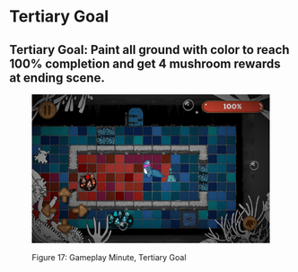 # Tertiary Goal

## **Tertiary Goal: Paint all ground with color to reach 100% completion and get 4 mushroom rewards at ending scene.** <a href="#tertiary-goal-paint-all-ground-with-color-to-reach-100-completion-and-get-4-mushroom-rewards-at-endi" id="tertiary-goal-paint-all-ground-with-color-to-reach-100-completion-and-get-4-mushroom-rewards-at-endi"></a>

<figure><img src="../../.gitbook/assets/Figure 17 Gameplay Minute, Tertiary Goal" alt=""><figcaption><p>Figure 17: Gameplay Minute, Tertiary Goal</p></figcaption></figure>
